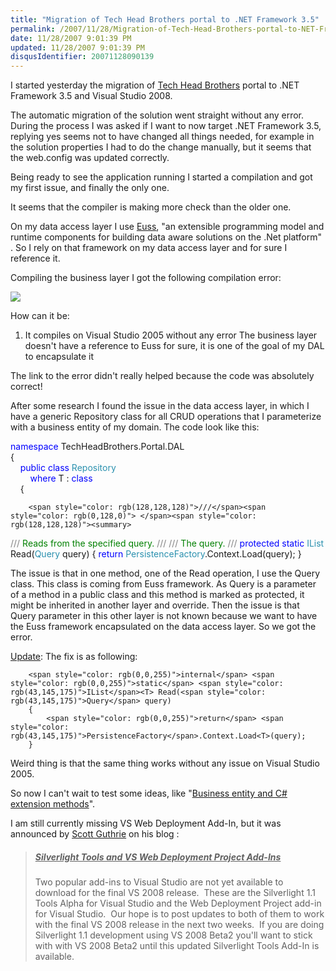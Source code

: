 ```yaml
---
title: "Migration of Tech Head Brothers portal to .NET Framework 3.5"
permalink: /2007/11/28/Migration-of-Tech-Head-Brothers-portal-to-NET-Framework-35/
date: 11/28/2007 9:01:39 PM
updated: 11/28/2007 9:01:39 PM
disqusIdentifier: 20071128090139
---
```

I started yesterday the migration of [Tech Head Brothers](http://www.techheadbrothers.com/) portal to .NET Framework 3.5 and Visual Studio 2008.

The automatic migration of the solution went straight without any error. During the process I was asked if I want to now target .NET Framework 3.5, replying yes seems not to have changed all things needed, for example in the solution properties I had to do the change manually, but it seems that the web.config was updated correctly.
<!-- more -->

Being ready to see the application running I started a compilation and got my first issue, and finally the only one.

It seems that the compiler is making more check than the older one. 

On my data access layer I use [Euss](http://euss.evaluant.com/), "an extensible programming model and runtime components for building data aware solutions on the .Net platform" . So I rely on that framework on my data access layer and for sure I reference it.

Compiling the business layer I got the following compilation error:

![](http://farm3.static.flickr.com/2162/2070512203_85b8bbec0d_o.jpg) 

How can it be:

1.  It compiles on Visual Studio 2005 without any error  The business layer doesn't have a reference to Euss for sure, it is one of the goal of my DAL to encapsulate it 

The link to the error didn't really helped because the code was absolutely correct!

After some research I found the issue in the data access layer, in which I have a generic Repository class for all CRUD operations that I parameterize with a business entity of my domain. The code look like this: 

<span style="color: rgb(0,0,255)">namespace</span> TechHeadBrothers.Portal.DAL  
{  
    <span style="color: rgb(0,0,255)">public</span> <span style="color: rgb(0,0,255)">class</span> <span style="color: rgb(43,145,175)">Repository</span><T>  
        <span style="color: rgb(0,0,255)">where</span> T : <span style="color: rgb(0,0,255)">class  
</span>    {  

        <span style="color: rgb(128,128,128)">///</span><span style="color: rgb(0,128,0)"> </span><span style="color: rgb(128,128,128)"><summary>
</span>        <span style="color: rgb(128,128,128)">///</span><span style="color: rgb(0,128,0)"> Reads from the specified query.
</span>        <span style="color: rgb(128,128,128)">///</span><span style="color: rgb(0,128,0)"> </span><span style="color: rgb(128,128,128)"></summary>
</span>        <span style="color: rgb(128,128,128)">///</span><span style="color: rgb(0,128,0)"> </span><span style="color: rgb(128,128,128)"><param name="query"></span><span style="color: rgb(0,128,0)">The query.</span><span style="color: rgb(128,128,128)"></param>
</span>        <span style="color: rgb(128,128,128)">///</span><span style="color: rgb(0,128,0)"> </span><span style="color: rgb(128,128,128)"><returns></returns>
</span>        <span style="color: rgb(0,0,255)">protected</span> <span style="color: rgb(0,0,255)">static</span> <span style="color: rgb(43,145,175)">IList</span><T> Read(<span style="color: rgb(43,145,175)">Query</span> query)
        {
            <span style="color: rgb(0,0,255)">return</span> <span style="color: rgb(43,145,175)">PersistenceFactory</span>.Context.Load<T>(query);
        }
[](http://11011.net/software/vspaste)


The issue is that in one method, one of the Read operation, I use the Query class. This class is coming from Euss framework. As Query is a parameter of a method in a public class and this method is marked as protected, it might be inherited in another layer and override. Then the issue is that Query parameter in this other layer is not known because we want to have the Euss framework encapsulated on the data access layer. So we got the error.

<u>Update</u>: The fix is as following:

        <span style="color: rgb(0,0,255)">internal</span> <span style="color: rgb(0,0,255)">static</span> <span style="color: rgb(43,145,175)">IList</span><T> Read(<span style="color: rgb(43,145,175)">Query</span> query)
        {
            <span style="color: rgb(0,0,255)">return</span> <span style="color: rgb(43,145,175)">PersistenceFactory</span>.Context.Load<T>(query);
        }

Weird thing is that the same thing works without any issue on Visual Studio 2005.

So now I can't wait to test some ideas, like "[Business entity and C# extension methods](http://weblogs.asp.net/lkempe/archive/2007/10/31/business-entity-and-c-extension-methods.aspx)".

I am still currently missing VS Web Deployment Add-In, but it was announced by [Scott Guthrie](http://weblogs.asp.net/scottgu/default.aspx) on his blog :

> ##### <u>Silverlight Tools and VS Web Deployment Project Add-Ins</u>
> 
> Two popular add-ins to Visual Studio are not yet available to download for the final VS 2008 release.  These are the Silverlight 1.1 Tools Alpha for Visual Studio and the Web Deployment Project add-in for Visual Studio.  Our hope is to post updates to both of them to work with the final VS 2008 release in the next two weeks.  If you are doing Silverlight 1.1 development using VS 2008 Beta2 you'll want to stick with with VS 2008 Beta2 until this updated Silverlight Tools Add-In is available. 
